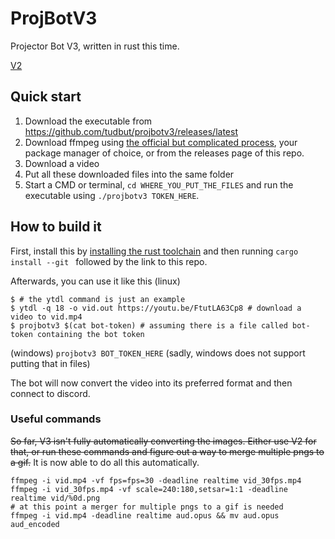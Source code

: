# ProjBotV3

Projector Bot V3, written in rust this time.

[V2](https://github.com/tudbut/projectorbotv2_full)

## Quick start

1. Download the executable from https://github.com/tudbut/projbotv3/releases/latest
2. Download ffmpeg using [the official but complicated process](https://ffmpeg.org/), your package manager of choice, or from the releases page of this repo.
3. Download a video
4. Put all these downloaded files into the same folder
5. Start a CMD or terminal, `cd WHERE_YOU_PUT_THE_FILES` and run the executable using `./projbotv3 TOKEN_HERE`.

## How to build it

First, install this by [installing the rust toolchain](https://rustup.rs) and then running
`cargo install --git ` followed by the link to this repo. 

Afterwards, you can use it like this (linux)
```
$ # the ytdl command is just an example
$ ytdl -q 18 -o vid.out https://youtu.be/FtutLA63Cp8 # download a video to vid.mp4
$ projbotv3 $(cat bot-token) # assuming there is a file called bot-token containing the bot token
```
(windows)
`projbotv3 BOT_TOKEN_HERE` (sadly, windows does not support putting that in files)

The bot will now convert the video into its preferred format and then connect to discord.

### Useful commands

~~So far, V3 isn't fully automatically converting the images. Either use V2 for that, or run
these commands and figure out a way to merge multiple pngs to a gif.~~
It is now able to do all this automatically.

```
ffmpeg -i vid.mp4 -vf fps=fps=30 -deadline realtime vid_30fps.mp4
ffmpeg -i vid_30fps.mp4 -vf scale=240:180,setsar=1:1 -deadline realtime vid/%0d.png
# at this point a merger for multiple pngs to a gif is needed
ffmpeg -i vid.mp4 -deadline realtime aud.opus && mv aud.opus aud_encoded
```

